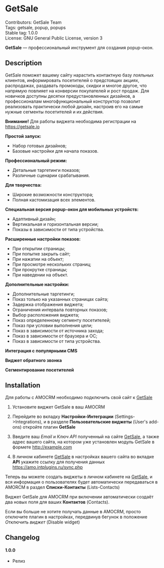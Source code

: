 # GetSale  
Contributors: GetSale Team  
Tags: getsale, popup, popups  
Stable tag: 1.0.0  
License: GNU General Public License, version 3  

**GetSale** &mdash; профессиональный инструмент для создания popup-окон.

## Description

GetSale поможет вашему сайту нарастить контактную базу лояльных клиентов, информировать посетителей о предстоящих акциях, распродажах, раздавать промокоды, скидки и многое другое, что напрямую повлияет на конверсии покупателей и рост продаж. Для новичков доступны десятки предустановленных дизайнов, а профессионалам многофункциональный конструктор позволит реализовать практически любой дизайн, настроив его на самые нужные сегменты посетителей и их действия.

**Внимание!** Для работы виджета необходима регистрации на https://getsale.io

**Простой запуск:**

- Набор готовых дизайнов;
- Базовые настройки для начала показов.

**Профессиональный режим:**

- Детальные таргетинги показов;
- Различные сценарии срабатывания.

**Для творчества:**

- Широкие возможности конструктора;
- Полная кастомизация всех элементов.

**Специальная версия popup-окон для мобильных устройств:**

- Адаптивный дизайн;
- Вертикальная и горизонтальная версии;
- Показы в зависимости от типа устройства.

**Расширенные настройки показов:**

- При открытии страницы;
- При попытке закрыть сайт;
- При нажатии на объект;
- При просмотре нескольких страниц;
- При прокрутке страницы;
- При наведении на объект.

**Дополнительные настройки:**

- Дополнительные таргетинги;
- Показ только на указанных страницах сайта;
- Задержка отображения виджета;
- Ограничения интервала повторных показов;
- Выбор расположения виджета;
- Показ определенному сегменту посетителей;
- Показ при условии выполнения цели;
- Показ в зависимости от источника захода;
- Показ в зависимости от браузера и ОС;
- Показ в зависимости от типа устройства.

**Интеграция с популярными CMS**

**Виджет обратного звонка**

**Сегментирование посетителей**

## Installation
Для работы с AMOCRM необходимо подключить свой сайт к [GetSale](https://getsale.io)

1. Установите виджет GetSale в ваш AMOCRM
2. Перейдите во вкладку **Настройки-Интеграции** (Settings->Integrations), и в разделе **Пользовательские виджеты** (User's add-ons) откройте плагин **GetSale**
3. Введите ваш *Еmail* и *Ключ API* полученный на сайте [GetSale](https://getsale.io), а также адрес вашего сайта, на котором уже установлен модуль GetSale в формете 
    http://example.com
    
4. В личном кабинете [GetSale](https://getsale.io) в настройках вашего сайта во вкладке **API** укажите ссылку для получения данных 
    https://amo.intplugins.ru/sync.php


Теперь вы можете создать виджеты в личном кабинете на [GetSale](https://getsale.io), и вся информация о пользователях будет автоматически передаваться в AMORCM в раздел **Списки-Контакты** (Lists-Contacts)

Виджет GetSale для AMOCRM при включении автоматически создаёт два новых поля для ваших **Контактов** (Contacts).

Если вы больше не хотите получать данные в AMOCRM, просто отключите плагин в настройках, передвинув бегунок в положение *Отключить виджет* (Disable widget) 
 

##  Changelog
####  1.0.0
* Релиз

